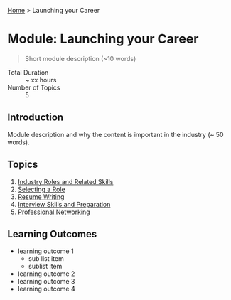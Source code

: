 [Home](../index.md) > Launching your Career

# Module: Launching your Career

> Short module description (~10 words)

<dl>
<dt>Total Duration</dt>
<dd>~ xx hours</dd>
<dt>Number of Topics</dt>
<dd>5</dd>
</dl>

## Introduction

Module description and why the content is important in the industry (~ 50 words).

## Topics

1. [Industry Roles and Related Skills](./industry-roles.md)
1. [Selecting a Role](./select-a-role.md)
1. [Resume Writing](./resume-writing.md)
1. [Interview Skills and Preparation](./interview-skills.md)
1. [Professional Networking](./networking.md)


## Learning Outcomes

- learning outcome 1
  - sub list item
  - sublist item
- learning outcome 2
- learning outcome 3
- learning outcome 4
